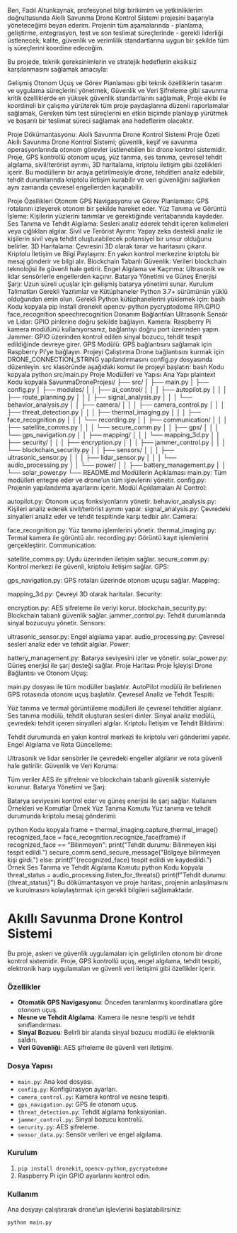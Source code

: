 Ben, Fadıl Altunkaynak, profesyonel bilgi birikimim ve yetkinliklerim doğrultusunda Akıllı Savunma Drone Kontrol Sistemi projesini başarıyla yöneteceğimi beyan ederim. 
Projenin tüm aşamalarında - planlama, geliştirme, entegrasyon, test ve son teslimat süreçlerinde - gerekli liderliği üstlenecek; kalite, güvenlik ve verimlilik standartlarına uygun bir şekilde tüm iş süreçlerini koordine edeceğim.

Bu projede, teknik gereksinimlerin ve stratejik hedeflerin eksiksiz karşılanmasını sağlamak amacıyla:

Gelişmiş Otonom Uçuş ve Görev Planlaması gibi teknik özelliklerin tasarım ve uygulama süreçlerini yönetmek,
Güvenlik ve Veri Şifreleme gibi savunma kritik özelliklerde en yüksek güvenlik standartlarını sağlamak,
Proje ekibi ile koordineli bir çalışma yürüterek tüm proje paydaşlarına düzenli raporlamalar sağlamak,
Gereken tüm test süreçlerini en etkin biçimde planlayıp yürütmek ve başarılı bir teslimat süreci sağlamak
ana hedeflerim olacaktır.

Proje Dökümantasyonu: Akıllı Savunma Drone Kontrol Sistemi
Proje Özeti
Akıllı Savunma Drone Kontrol Sistemi; güvenlik, keşif ve savunma operasyonlarında otonom görevler üstlenebilen bir drone kontrol sistemidir. Proje, GPS kontrollü otonom uçuş, yüz tanıma, ses tanıma, çevresel tehdit algılama, sivil/terörist ayrımı, 3D haritalama, kriptolu iletişim gibi özellikleri içerir. Bu modüllerin bir araya getirilmesiyle drone, tehditleri analiz edebilir, tehdit durumlarında kriptolu iletişim kurabilir ve veri güvenliğini sağlarken aynı zamanda çevresel engellerden kaçınabilir.

Proje Özellikleri
Otonom GPS Navigasyonu ve Görev Planlaması: GPS rotalarını izleyerek otonom bir şekilde hareket eder.
Yüz Tanıma ve Görüntü İşleme: Kişilerin yüzlerini tanımlar ve gerektiğinde veritabanında kaydeder.
Ses Tanıma ve Tehdit Algılama: Sesleri analiz ederek tehdit içeren kelimeleri veya çığlıkları algılar.
Sivil ve Terörist Ayrımı: Yapay zeka destekli analiz ile kişilerin sivil veya tehdit oluşturabilecek potansiyel bir unsur olduğunu belirler.
3D Haritalama: Çevresini 3D olarak tarar ve haritasını çıkarır.
Kriptolu İletişim ve Bilgi Paylaşımı: En yakın kontrol merkezine kriptolu bir mesaj gönderir ve bilgi alır.
Blockchain Tabanlı Güvenlik: Verileri blockchain teknolojisi ile güvenli hale getirir.
Engel Algılama ve Kaçınma: Ultrasonik ve lidar sensörlerle engellerden kaçınır.
Batarya Yönetimi ve Güneş Enerjisi Şarjı: Uzun süreli uçuşlar için gelişmiş batarya yönetimi sunar.
Kurulum Talimatları
Gerekli Yazılımlar ve Kütüphaneler
Python 3.7+ sürümünün yüklü olduğundan emin olun.
Gerekli Python kütüphanelerini yüklemek için:
bash
Kodu kopyala
pip install dronekit opencv-python pycryptodome RPi.GPIO face_recognition speechrecognition
Donanım Bağlantıları
Ultrasonik Sensör ve Lidar: GPIO pinlerine doğru şekilde bağlayın.
Kamera: Raspberry Pi kamera modülünü kullanıyorsanız, bağlantıyı doğru port üzerinden yapın.
Jammer: GPIO üzerinden kontrol edilen sinyal bozucu, tehdit tespit edildiğinde devreye girer.
GPS Modülü: GPS bağlantısını sağlamak için Raspberry Pi’ye bağlayın.
Projeyi Çalıştırma
Drone bağlantısını kurmak için DRONE_CONNECTION_STRING yapılandırmasını config.py dosyasında düzenleyin.
src klasöründe aşağıdaki komut ile projeyi başlatın:
bash
Kodu kopyala
python src/main.py
Proje Modülleri ve Yapısı
Ana Yapı
plaintext
Kodu kopyala
SavunmaDroneProjesi/
├── src/
│   ├── main.py
│   ├── config.py
│   ├── modules/
│   │   ├── ai_control/
│   │   │   ├── autopilot.py
│   │   │   ├── route_planning.py
│   │   │   ├── signal_analysis.py
│   │   │   └── behavior_analysis.py
│   │   ├── camera/
│   │   │   ├── camera_control.py
│   │   │   ├── threat_detection.py
│   │   │   ├── thermal_imaging.py
│   │   │   ├── face_recognition.py
│   │   │   └── recording.py
│   │   ├── communication/
│   │   │   ├── satellite_comms.py
│   │   │   └── secure_comm.py
│   │   ├── gps/
│   │   │   └── gps_navigation.py
│   │   ├── mapping/
│   │   │   └── mapping_3d.py
│   │   ├── security/
│   │   │   ├── encryption.py
│   │   │   ├── jammer_control.py
│   │   │   └── blockchain_security.py
│   │   ├── sensors/
│   │   │   ├── ultrasonic_sensor.py
│   │   │   ├── lidar_sensor.py
│   │   │   └── audio_processing.py
│   │   └── power/
│   │       ├── battery_management.py
│   │       └── solar_power.py
└── README.md
Modüllerin Açıklaması
main.py: Tüm modülleri entegre eder ve drone’un tüm işlevlerini yönetir.
config.py: Projenin yapılandırma ayarlarını içerir.
Modül Açıklamaları
AI Control:

autopilot.py: Otonom uçuş fonksiyonlarını yönetir.
behavior_analysis.py: Kişileri analiz ederek sivil/terörist ayrımı yapar.
signal_analysis.py: Çevredeki sinyalleri analiz eder ve tehdit tespitinde karşı tedbir alır.
Camera:

face_recognition.py: Yüz tanıma işlemlerini yönetir.
thermal_imaging.py: Termal kamera ile görüntü alır.
recording.py: Görüntü kayıt işlemlerini gerçekleştirir.
Communication:

satellite_comms.py: Uydu üzerinden iletişim sağlar.
secure_comm.py: Kontrol merkezi ile güvenli, kriptolu iletişim sağlar.
GPS:

gps_navigation.py: GPS rotaları üzerinde otonom uçuşu sağlar.
Mapping:

mapping_3d.py: Çevreyi 3D olarak haritalar.
Security:

encryption.py: AES şifreleme ile veriyi korur.
blockchain_security.py: Blockchain tabanlı güvenlik sağlar.
jammer_control.py: Tehdit durumlarında sinyal bozucuyu yönetir.
Sensors:

ultrasonic_sensor.py: Engel algılama yapar.
audio_processing.py: Çevresel sesleri analiz eder ve tehdit algılar.
Power:

battery_management.py: Batarya seviyesini izler ve yönetir.
solar_power.py: Güneş enerjisi ile şarj desteği sağlar.
Proje Haritası
Proje İşleyişi
Drone Bağlantısı ve Otonom Uçuş:

main.py dosyası ile tüm modüller başlatılır.
AutoPilot modülü ile belirlenen GPS rotasında otonom uçuş başlatılır.
Çevresel Analiz ve Tehdit Tespiti:

Yüz tanıma ve termal görüntüleme modülleri ile çevresel tehditler algılanır.
Ses tanıma modülü, tehdit oluşturan sesleri dinler.
Sinyal analiz modülü, çevredeki tehdit içeren sinyalleri algılar.
Kriptolu İletişim ve Tehdit Bildirimi:

Tehdit durumunda en yakın kontrol merkezi ile kriptolu veri gönderimi yapılır.
Engel Algılama ve Rota Güncelleme:

Ultrasonik ve lidar sensörler ile çevredeki engeller algılanır ve rota güvenli hale getirilir.
Güvenlik ve Veri Koruma:

Tüm veriler AES ile şifrelenir ve blockchain tabanlı güvenlik sistemiyle korunur.
Batarya Yönetimi ve Şarj:

Batarya seviyesini kontrol eder ve güneş enerjisi ile şarj sağlar.
Kullanım Örnekleri ve Komutlar
Örnek Yüz Tanıma Komutu
Yüz tanıma ve tehdit durumunda kriptolu mesaj gönderimi:

python
Kodu kopyala
frame = thermal_imaging.capture_thermal_image()
recognized_face = face_recognition.recognize_face(frame)
if recognized_face == "Bilinmeyen":
    print("Tehdit durumu: Bilinmeyen kişi tespit edildi.")
    secure_comm.send_secure_message("Bölgeye bilinmeyen kişi girdi.")
else:
    print(f"{recognized_face} tespit edildi ve kaydedildi.")
Örnek Ses Tanıma ve Tehdit Algılama Komutu
python
Kodu kopyala
threat_status = audio_processing.listen_for_threats()
print(f"Tehdit durumu: {threat_status}")
Bu dökümantasyon ve proje haritası, projenin anlaşılmasını ve kurulmasını kolaylaştırmak için gerekli bilgileri sağlamaktadır. 





# Akıllı Savunma Drone Kontrol Sistemi


Bu proje, askeri ve güvenlik uygulamaları için geliştirilen otonom bir drone kontrol sistemidir. Proje, GPS kontrollü uçuş, engel algılama, tehdit tespiti, elektronik harp uygulamaları ve güvenli veri iletişimi gibi özellikler içerir.

### Özellikler
- **Otomatik GPS Navigasyonu**: Önceden tanımlanmış koordinatlara göre otonom uçuş.
- **Nesne ve Tehdit Algılama**: Kamera ile nesne tespiti ve tehdit sınıflandırması.
- **Sinyal Bozucu**: Belirli bir alanda sinyal bozucu modülü ile elektronik saldırı.
- **Veri Güvenliği**: AES şifreleme ile güvenli veri iletişimi.

### Dosya Yapısı
- `main.py`: Ana kod dosyası.
- `config.py`: Konfigürasyon ayarları.
- `camera_control.py`: Kamera kontrol ve nesne tespiti.
- `gps_navigation.py`: GPS ile otonom uçuş.
- `threat_detection.py`: Tehdit algılama fonksiyonları.
- `jammer_control.py`: Sinyal bozucu kontrolü.
- `security.py`: AES şifreleme.
- `sensor_data.py`: Sensör verileri ve engel algılama.

### Kurulum
1. `pip install dronekit`, `opencv-python`, `pycryptodome`
2. Raspberry Pi için GPIO ayarlarını kontrol edin.

### Kullanım
Ana dosyayı çalıştırarak drone’un işlevlerini başlatabilirsiniz:
```bash
python main.py
